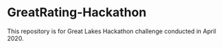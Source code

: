 # GreatRating-Hackathon
This repository is for Great Lakes Hackathon challenge conducted in April 2020.

